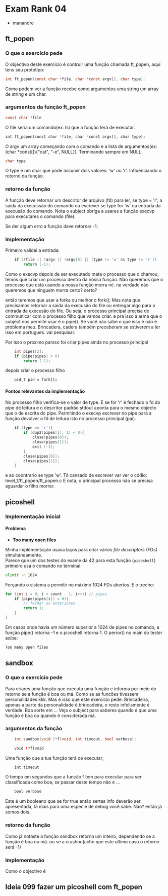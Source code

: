 # Exam Rank 04
- manandre

## ft_popen

### O que o exercício pede

O objectivo deste exercício é contruir uma função chamada ft_popen, aqui tens seu prototipo:

```c
int ft_popen(const char *file, char *const argv[], char type);
```

 Como podem ver a função recebe como argumentos uma string um array de string e um char.
 
### argumentos da função ft_popen

```c
const char *file
```

O file seria um comando(ex: ls) que a função terá de executar.

```bash
int ft_popen(const char *file, char *const argv[], char type);
```

 O argv um array começando com o comando e a lista de argumentos(ex: (char *const[]){"cat", "-e", NULL}). Terminando sempre em NULL
 
 
 
```c
char type
```
O type é um char que pode assumir dois valores: 'w' ou 'r'. Influenciando o retorno da função.

### retorno da função
 
A função deve retornar um descritor de arquivo (fd) para ler, se type = 'r', a saida da execussão do comando ou escrever se type for 'w' na entrada da execusão do comando. Nota o subject obriga a usares a função execvp para executares o comando (file).

Se der algum erro a função deve retornar -1;
 
### Implementação

Primeiro validei a entrada:
```c
	if (!file || !argv || !argv[0] || (type != 'w' && type != 'r'))
		return (-1);
```
Como o execvp depois de ser executado mata o processo que o chamou, temos que criar um processo dentro da nossa função. Não queremos que o processo que está usando a nossa função morra né. na verdade não queremos que ninguem morra certo? certo?

então teremos que usar a forka ou melhor o fork(); Mas nota que precisamos retornar a saida da execusão 
do file ou entregar algo para a entrada da execusão do file. Ou seja, o processo principal precisa de communicar com o processo filho que vamos criar. e pra isso a arma que o subject nos permite usar é o pipe(). Se você não sabe o que isso é não é problema meu. Brincadera, cadera também preceberam se estiverem a ler isso em portugues. vai pesquisar.

Por isso o proximo parsso foi criar pipes ainda no processo principal

```c
	int pipes[2];
	if (pipe(pipes) < 0)
		return (-1);
```
depois criar o processo filho
```bash
	pid_t pid = fork();
```
#### Pontos relevantes da implementação

No processo filho verifica-se o valor de type. E se for 'r' é fechado o fd do pipe de leitura e o descritor padrão stdout aponta para o mesmo objecto que o de escrita do pipe. Permitindo o execvp escrever no pipe para a função devolver o fd de leitura isto no processo principal (pai). 


```c
	if (type == 'r'){
		if (dup2(pipes[1], 1) < 0){
			close(pipes[0]);
			close(pipes[1]);
			exit (-1);
		}
		close(pipes[0]);
		close(pipes[1]);
	}
```

e ao coontrario se type 'w'. Tó cansado de escrever var ver o códio: level_1/ft_popen/ft_popen.c
E nota, o principal processo não se precisa aguardar o filho morrer. 

## picoshell

### Implementação inicial

#### Problema

- **Too many open files**

Minha implementação usava laços para criar vários *file descriptors* (FDs) simultaneamente.  
Parece que um dos testes do exame da 42 para esta função (`picoshell`) primeiro usa o comando no terminal:

```bash
ulimit -n 1024
```
Forçando o sistema a permitir no máximo 1024 FDs abertos. E o trecho:
```c
for (int i = 0; i < count - 1; i++){ // pipes
    if (pipe(pipes[i]) < 0){
        // fechar os anteriores
        return 1;
    }
}
```
Em casos onde havia um número superior a 1024 de pipes no comando, a função pipe() retorna -1 e o picoshell retorna 1. O perror() no main do tester exibe:

```bash
Too many open files
```


## sandbox

### O que o exercício pede

Para criares uma função que executa uma função e informa por meio do retorno se a função é boa ou má. Como se as funcões tivessem personalidades kkk. Mas é isso que este exercício pede.
Brincadeira, apenas a parte da personalidade é brincadeira, o resto infelismente é verdade. Boa sorte em ... Veja o subject para saberes quando é que uma função é boa ou quando é considerada má.

### argumentos da função

```c
	int sandbox(void (*f)void, int timeout, bool verbose);
```

```bash
	void (*f)void
```
Uma função que a tua função terá de executar;
```bash
	int timeout
```
O tempo em segundos que a função f tem para executar para ser classificada como boa, se passar deste tempo não é ...
```bash
	bool verbose
```
Este é um booleano que se for true então sertas info deverão ser apresentada, tá mais para uma especie de debug você sabe. Não? então já somos dois.

### retorno da função

Como já notaste a função sandbox retorna um inteiro, dependendo se a função é boa ou má. ou se a crashou(acho que este ultimo caso o retorno será -1)

### Implementação

Como o objectivo é 



## Ideia 099 fazer um picoshell com ft_popen
